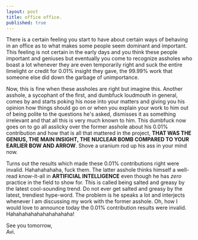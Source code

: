 ```yaml
---
layout: post
title: office office.
published: true
---
```

There is a certain feeling you start to have about certain ways of behaving in an office as to what makes some people seem dominant and important. This feeling is not certain in the early days and you think these people important and geniuses but eventually you come to recognize assholes who boast a lot whenever they are even temporarily right and suck the entire limelight or credit for 0.01% insight they gave, the 99.99% work that someone else did down the garbage of unimportance.

Now, this is fine when these assholes are right but imagine this. Another asshole, a sycophant of the first, and dumbfuck loudmouth in general, comes by and starts poking his nose into your matters and giving you his opinion how things should go on or when you explain your work to him out of being polite to the questions he's asked, dismisses it as something irrelevant and that all this is very much known to him. This dumbfuck now goes on to go all asslicky over the former asshole about his 0.01% contribution and how that is all that mattered in the project, **THAT WAS THE GENIUS, THE MAIN INSIGHT, THE NUCLEAR BOMB COMPARED TO YOUR EARLIER BOW AND ARROW**. Shove a uranium rod up his ass in your mind now.

Turns out the results which made these 0.01% contributions right were invalid. Hahahahahaha, fuck them. The latter asshole thinks himself a well-read know-it-all in **ARTIFICIAL INTELLIGENCE** even though he has _zero_ practice in the field to show for. This is called being salted and greasy by the latest cool-sounding trend. Do not ever get salted and greasy by the latest, trendiest hype-word. The problem is he speaks a lot and interjects whenever I am discussing my work with the former asshole. Oh, how I would love to announce today the 0.01% contribution results were invalid. Hahahahahahahahahahaha!

See you tomorrow,  
Avi.

